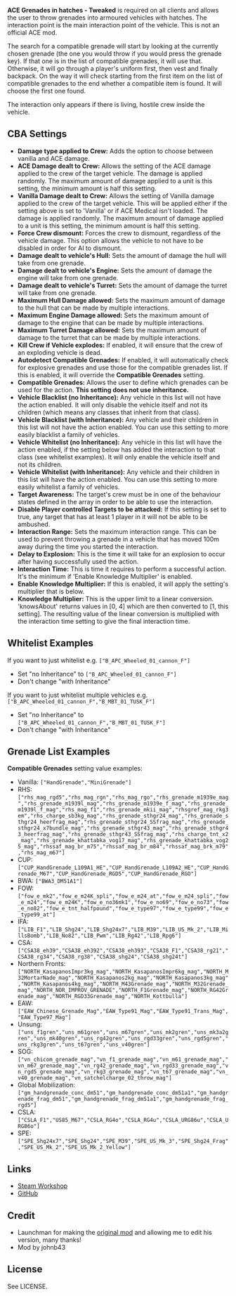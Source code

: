 **ACE Grenades in hatches - Tweaked** is required on all clients and allows the user to throw grenades into armoured vehicles with hatches. The interaction point is the main interaction point of the vehicle. This is not an official ACE mod.

The search for a compatible grenade will start by looking at the currently chosen grenade (the one you would throw if you would press the grenade key). If that one is in the list of compatible grenades, it will use that. Otherwise, it will go through a player's uniform first, then vest and finally backpack. On the way it will check starting from the first item on the list of compatible grenades to the end whether a compatible item is found. It will choose the first one found.

The interaction only appears if there is living, hostile crew inside the vehicle.

<h2>CBA Settings</h2>

* **Damage type applied to Crew:** Adds the option to choose between vanilla and ACE damage.
* **ACE Damage dealt to Crew:** Allows the setting of the ACE damage applied to the crew of the target vehicle. The damage is applied randomly. The maximum amount of damage applied to a unit is this setting, the minimum amount is half this setting.
* **Vanilla Damage dealt to Crew:** Allows the setting of Vanilla damage applied to the crew of the target vehicle. This will be applied either if the setting above is set to 'Vanilla' or if ACE Medical isn't loaded. The damage is applied randomly. The maximum amount of damage applied to a unit is this setting, the minimum amount is half this setting.
* **Force Crew dismount:** Forces the crew to dismount, regardless of the vehicle damage. This option allows the vehicle to not have to be disabled in order for AI to dismount.
* **Damage dealt to vehicle's Hull:** Sets the amount of damage the hull will take from one grenade.
* **Damage dealt to vehicle's Engine:** Sets the amount of damage the engine will take from one grenade.
* **Damage dealt to vehicle's Turret:** Sets the amount of damage the turret will take from one grenade.
* **Maximum Hull Damage allowed:** Sets the maximum amount of damage to the hull that can be made by multiple interactions.
* **Maximum Engine Damage allowed:** Sets the maximum amount of damage to the engine that can be made by multiple interactions.
* **Maximum Turret Damage allowed:** Sets the maximum amount of damage to the turret that can be made by multiple interactions.
* **Kill Crew if Vehicle explodes:** If enabled, it will ensure that the crew of an exploding vehicle is dead.
* **Autodetect Compatible Grenades:** If enabled, it will automatically check for explosive grenades and use those for the compatible grenades list. If this is enabled, it will override the **Compatible Grenades** setting.
* **Compatible Grenades:** Allows the user to define which grenades can be used for the action. **This setting does not use inheritance.**
* **Vehicle Blacklist (no Inheritance):** Any vehicle in this list will not have the action enabled. It will only disable the vehicle itself and not its children (which means any classes that inherit from that class).
* **Vehicle Blacklist (with Inheritance):** Any vehicle and their children in this list will not have the action enabled. You can use this setting to more easily blacklist a family of vehicles.
* **Vehicle Whitelist (no Inheritance):** Any vehicle in this list will have the action enabled, if the setting below has added the interaction to that class (see whitelist examples). It will only enable the vehicle itself and not its children.
* **Vehicle Whitelist (with Inheritance):** Any vehicle and their children in this list will have the action enabled. You can use this setting to more easily whitelist a family of vehicles.
* **Target Awareness:** The target's crew must be in one of the behaviour states defined in the array in order to be able to use the interaction.
* **Disable Player controlled Targets to be attacked:** If this setting is set to true, any target that has at least 1 player in it will not be able to be ambushed.
* **Interaction Range:** Sets the maximum interaction range. This can be used to prevent throwing a grenade in a vehicle that has moved 100m away during the time you started the interaction.
* **Delay to Explosion:** This is the time it will take for an explosion to occur after having successfully used the action.
* **Interaction Time:** This is time it requires to perform a successful action. It's the minimum if 'Enable Knowledge Multiplier' is enabled.
* **Enable Knowledge Multiplier:** If this is enabled, it will apply the setting's multiplier that is below.
* **Knowledge Multiplier:** This is the upper limit to a linear conversion. 'knowsAbout' returns values in [0, 4] which are then converted to [1, this setting]. The resulting value of the linear conversion is multiplied with the interaction time setting to give the final interaction time.

<h2>Whitelist Examples</h2>

If you want to just whitelist e.g. `["B_APC_Wheeled_01_cannon_F"]`
* Set "no Inheritance" to `["B_APC_Wheeled_01_cannon_F"]`
* Don't change "with Inheritance"

If you want to just whitelist multiple vehicles e.g. `["B_APC_Wheeled_01_cannon_F","B_MBT_01_TUSK_F"]`
* Set "no Inheritance" to `["B_APC_Wheeled_01_cannon_F","B_MBT_01_TUSK_F"]`
* Don't change "with Inheritance"

<h2>Grenade List Examples</h2>

**Compatible Grenades** setting value examples:

* Vanilla: `["HandGrenade","MiniGrenade"]`
* RHS: `["rhs_mag_rgd5","rhs_mag_rgn","rhs_mag_rgo","rhs_grenade_m1939e_mag","rhs_grenade_m1939l_mag","rhs_grenade_m1939e_f_mag","rhs_grenade_m1939l_f_mag","rhs_mag_f1","rhs_grenade_mkii_mag","rhsgref_mag_rkg3em","rhs_charge_sb3kg_mag","rhs_grenade_sthgr24_mag","rhs_grenade_sthgr24_heerfrag_mag","rhs_grenade_sthgr24_SSfrag_mag","rhs_grenade_sthgr24_x7bundle_mag","rhs_grenade_sthgr43_mag","rhs_grenade_sthgr43_heerfrag_mag","rhs_grenade_sthgr43_SSfrag_mag","rhs_charge_tnt_x2_mag","rhs_grenade_khattabka_vog17_mag","rhs_grenade_khattabka_vog25_mag","rhssaf_mag_br_m75","rhssaf_mag_br_m84","rhssaf_mag_brk_m79","rhs_mag_m67"]`
* CUP: `["CUP_HandGrenade_L109A1_HE","CUP_HandGrenade_L109A2_HE","CUP_HandGrenade_M67","CUP_HandGrenade_RGD5","CUP_HandGrenade_RGO"]`
* BWA: `["BWA3_DM51A1"]`
* FOW: `["fow_e_mk2","fow_e_m24K_spli","fow_e_m24_at","fow_e_m24_spli","fow_e_m24","fow_e_m24K","fow_e_no36mk1","fow_e_no69","fow_e_no73","fow_e_no82","fow_e_tnt_halfpound","fow_e_type97","fow_e_type99","fow_e_type99_at"]`
* IFA: `["LIB_F1","LIB_Shg24","LIB_Shg24x7","LIB_M39","LIB_US_Mk_2","LIB_MillsBomb","LIB_No82","LIB_Pwm","LIB_Rg42","LIB_Rpg6"]`
* CSA: `["CSA38_eh39","CSA38_eh392","CSA38_eh393","CSA38_F1","CSA38_rg21","CSA38_rg34","CSA38_rg38","CSA38_shg24","CSA38_shg24t"]`
* Northern Fronts: `["NORTH_KasapanosImpr3kg_mag","NORTH_KasapanosImpr6kg_mag","NORTH_M32MortarNade_mag","NORTH_Kasapanos2kg_mag","NORTH_Kasapanos3kg_mag","NORTH_Kasapanos4kg_mag","NORTH_M43Grenade_mag","NORTH_M32Grenade_mag","NORTH_NOR_IMPROV_GRENADE","NORTH_F1Grenade_mag","NORTH_RG42Grenade_mag","NORTH_RGD33Grenade_mag","NORTH_Kottbulla"]`
* EAW: `["EAW_Chinese_Grenade_Mag","EAW_Type91_Mag","EAW_Type91_Trans_Mag","EAW_Type97_Mag"]`
* Unsung: `["uns_f1gren","uns_m61gren","uns_m67gren","uns_mk2gren","uns_mk3a2gren","uns_mk40gren","uns_rg42gren","uns_rgd33gren","uns_rgd5gren","uns_rkg3gren","uns_t67gren","uns_v40gren"]`
* SOG: `["vn_chicom_grenade_mag","vn_f1_grenade_mag","vn_m61_grenade_mag","vn_m67_grenade_mag","vn_rg42_grenade_mag","vn_rgd33_grenade_mag","vn_rgd5_grenade_mag","vn_rkg3_grenade_mag","vn_t67_grenade_mag","vn_v40_grenade_mag","vn_satchelcharge_02_throw_mag"]`
* Global Mobilization: `["gm_handgrenade_conc_dm51","gm_handgrenade_conc_dm51a1","gm_handgrenade_frag_dm51","gm_handgrenade_frag_dm51a1","gm_handgrenade_frag_rgd5"]`
* CSLA: `["CSLA_F1","US85_M67","CSLA_RG4o","CSLA_RG4u","CSLA_URG86u","CSLA_URG86o"]`
* SPE: `["SPE_Shg24x7","SPE_Shg24","SPE_M39","SPE_US_Mk_3","SPE_Shg24_Frag","SPE_US_Mk_2","SPE_US_Mk_2_Yellow"]`

<h2>Links</h2>

* [Steam Workshop](https://steamcommunity.com/sharedfiles/filedetails/?id=2418896377)
* [GitHub](https://github.com/johnb432/ACE-grenades-in-hatches)

<h2>Credit</h2>

* Launchman for making the [original mod](https://steamcommunity.com/sharedfiles/filedetails/?id=2398240266) and allowing me to edit his version, many thanks!
* Mod by johnb43

<h2>License</h2>

See LICENSE.
